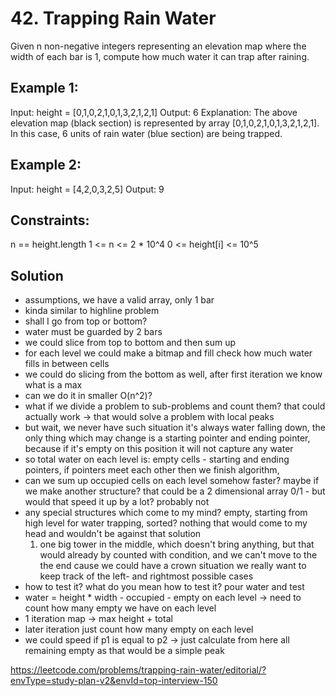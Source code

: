 # 42. Trapping Rain Water
Given n non-negative integers representing an elevation map where the width of each bar is 1, compute how much water it can trap after raining.

## Example 1:
Input: height = [0,1,0,2,1,0,1,3,2,1,2,1]
Output: 6
Explanation: The above elevation map (black section) is represented by array [0,1,0,2,1,0,1,3,2,1,2,1]. In this case, 6 units of rain water (blue section) are being trapped.

## Example 2:
Input: height = [4,2,0,3,2,5]
Output: 9

## Constraints:
n == height.length
1 <= n <= 2 * 10^4
0 <= height[i] <= 10^5

## Solution
- assumptions, we have a valid array, only 1 bar
- kinda similar to highline problem 
- shall I go from top or bottom?
- water must be guarded by 2 bars
- we could slice from top to bottom and then sum up 
- for each level we could make a bitmap and fill check how much water fills in between cells
- we could do slicing from the bottom as well, after first iteration we know what is a max
- can we do it in smaller O(n^2)? 
- what if we divide a problem to sub-problems and count them? that could actually work -> that would solve a problem with local peaks 
- but wait, we never have such situation it's always water falling down, the only thing which may change is a starting pointer and ending pointer, because if it's empty on this position it will not capture any water
- so total water on each level is: empty cells - starting and ending pointers, if pointers meet each other then we finish algorithm, 
- can we sum up occupied cells on each level somehow faster? maybe if we make another structure? that could be a 2 dimensional array 0/1 - but would that speed it up by a lot? probably not
- any special structures which come to my mind? empty, starting from high level for water trapping, sorted? nothing that would come to my head and wouldn't be against that solution
  1) one big tower in the middle, which doesn't bring anything, but that would already by counted with condition, and we can't move to the the end cause we could have a crown situation we really want to keep track of the left- and rightmost possible cases
- how to test it? what do you mean how to test it? pour water and test
- water = height * width - occupied - empty on each level -> need to count how many empty we have on each level
- 1 iteration map -> max height + total
- later iteration just count how many empty on each level 
- we could speed if p1 is equal to p2 -> just calculate from here all remaining empty as that would be a simple peak

https://leetcode.com/problems/trapping-rain-water/editorial/?envType=study-plan-v2&envId=top-interview-150